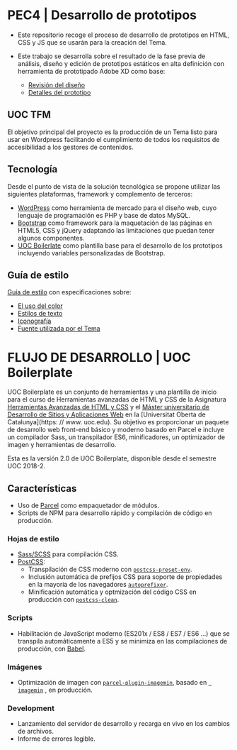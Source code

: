 # PEC4 | Desarrollo de prototipos
* Este repositorio recoge el proceso de desarrollo de prototipos en HTML, CSS y JS que se usarán para la creación del Tema.
* Este trabajo se desarrolla sobre el resultado de la fase previa de análisis, diseño y edición de prototipos estáticos en alta definición con herramienta de prototipado Adobe XD como base:

    * [Revisión del diseño](https://xd.adobe.com/view/e236626f-4b02-4257-63f0-dd5e73dfe7bb-9407/?fullscreen)
    * [Detalles del prototipo](https://xd.adobe.com/view/eb2aae40-ac3e-4697-7b4f-3c3fa6dc2aed-9d1b/grid)

## UOC TFM

El objetivo principal del proyecto es la producción de un Tema listo para usar en
Wordpress facilitando el cumplimiento de todos los requisitos de accesibilidad a los gestores de contenidos.

## Tecnología

Desde el punto de vista de la solución tecnológica se propone utilizar las siguientesplataformas, framework y complemento de terceros:
* [WordPress](https://wordpress.org/) como herramienta de mercado para el diseño web, cuyo lenguaje deprogramación es PHP y base de datos MySQL.
* [Bootstrap](https://github.com/twbs/bootstrap) como framework para la maquetación de las páginas en HTML5, CSS yjQuery adaptando las limitaciones que puedan tener algunos componentes.
* [UOC Boilerlate](https://github.com/uoc-advanced-html-css/uoc-boilerplate) como plantilla base para el desarrollo de los prototipos incluyendo variables personalizadas de Bootstrap.

## Guía de estilo

[Guía de estilo](https://projects.invisionapp.com/dsm/tfm-uoc/wp-wcag-2-1-theme) con especificaciones sobre:
* [El uso del color](https://projects.invisionapp.com/dsm/tfm-uoc/wp-wcag-2-1-theme/folder/colors/5e9df70cfcfef91677092d01)
* [Estilos de texto](https://projects.invisionapp.com/dsm/tfm-uoc/wp-wcag-2-1-theme/folder/typeStyles/5e9df70cfcfef94d24092d00)
* [Iconografía](https://projects.invisionapp.com/dsm/tfm-uoc/wp-wcag-2-1-theme/folder/icons/5e9df70cfcfef9218e092cfe)
* [Fuente utilizada por el Tema](https://projects.invisionapp.com/dsm/tfm-uoc/wp-wcag-2-1-theme/folder/fonts/5e9df70cfcfef9315d092cfc)


# FLUJO DE DESARROLLO | UOC Boilerplate

UOC Boilerplate es un conjunto de herramientas y una plantilla de inicio para el curso de Herramientas avanzadas de HTML y CSS de la Asignatura [Herramientas Avanzadas de HTML y CSS](https://estudis.uoc.edu/ca/masters-universitaris/aplicacions-multimedia/presentacio) y el [Máster universitario de Desarrollo de Sitios y Aplicaciones Web](https://estudios.uoc.edu/es/masters-universitarios/desarrollo-sitios-aplicaciones-web/presentacion) en la [Universitat Oberta de Catalunya](https: // www. uoc.edu). Su objetivo es proporcionar un paquete de desarrollo web front-end básico y moderno basado en Parcel e incluye un compilador Sass, un transpilador ES6, minificadores, un optimizador de imagen y herramientas de desarrollo.

Esta es la versión 2.0 de UOC Boilerplate, disponible desde el semestre UOC 2018-2.


## Características

* Uso de [Parcel](https://parceljs.org) como empaquetador de módulos.
* Scripts de NPM para desarrollo rápido y compilación de código en producción.

### Hojas de estilo

* [Sass/SCSS](https://sass-lang.com) para compilación CSS.
* [PostCSS](https://postcss.org/):
    * Transpilación de CSS moderno con [`postcss-preset-env`](https://preset-env.cssdb.org/features).
    * Inclusión automática de prefijos CSS para soporte de propiedades en la mayoría de los navegadores [`autoprefixer`](https://autoprefixer.github.io/).
    * Minificación automática y optmización del código CSS en producción con [`postcss-clean`](https://github.com/leodido/postcss-clean).

### Scripts

* Habilitación de JavaScript moderno (ES201x / ES8 / ES7 / ES6 ...) que se transpila automáticamente a ES5 y se minimiza en las compilaciones de producción, con [Babel](https://babeljs.io/).

### Imágenes

* Optimización de imagen con [`parcel-plugin-imagemin`](https://github.com/DeMoorJasper/parcel-plugin-imagemin), basado en [` imagemin`](https://github.com/imagemin/imagemin) , en producción.

### Development

* Lanzamiento del servidor de desarrollo y recarga en vivo en los cambios de archivos.
* Informe de errores legible.
